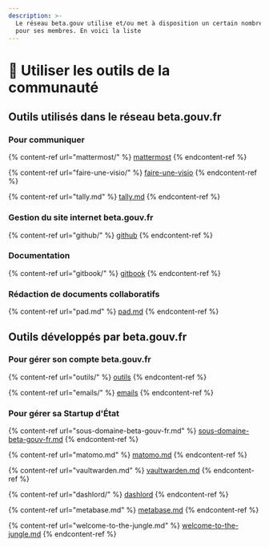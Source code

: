 ```yaml
---
description: >-
  Le réseau beta.gouv utilise et/ou met à disposition un certain nombre d'outils
  pour ses membres. En voici la liste
---
```


# 🔧 Utiliser les outils de la communauté

## Outils utilisés dans le réseau beta.gouv.fr

### Pour communiquer

{% content-ref url="mattermost/" %}
[mattermost](mattermost/)
{% endcontent-ref %}

{% content-ref url="faire-une-visio/" %}
[faire-une-visio](faire-une-visio/)
{% endcontent-ref %}

{% content-ref url="tally.md" %}
[tally.md](tally.md)
{% endcontent-ref %}

### Gestion du site internet beta.gouv.fr

{% content-ref url="github/" %}
[github](github/)
{% endcontent-ref %}

### Documentation

{% content-ref url="gitbook/" %}
[gitbook](gitbook/)
{% endcontent-ref %}

### Rédaction de documents collaboratifs

{% content-ref url="pad.md" %}
[pad.md](pad.md)
{% endcontent-ref %}

## Outils développés par beta.gouv.fr

### Pour gérer son compte beta.gouv.fr

{% content-ref url="outils/" %}
[outils](outils/)
{% endcontent-ref %}

{% content-ref url="emails/" %}
[emails](emails/)
{% endcontent-ref %}

### Pour gérer sa Startup d'État

{% content-ref url="sous-domaine-beta-gouv-fr.md" %}
[sous-domaine-beta-gouv-fr.md](sous-domaine-beta-gouv-fr.md)
{% endcontent-ref %}

{% content-ref url="matomo.md" %}
[matomo.md](matomo.md)
{% endcontent-ref %}

{% content-ref url="vaultwarden.md" %}
[vaultwarden.md](vaultwarden.md)
{% endcontent-ref %}

{% content-ref url="dashlord/" %}
[dashlord](dashlord/)
{% endcontent-ref %}

{% content-ref url="metabase.md" %}
[metabase.md](metabase.md)
{% endcontent-ref %}

{% content-ref url="welcome-to-the-jungle.md" %}
[welcome-to-the-jungle.md](welcome-to-the-jungle.md)
{% endcontent-ref %}
